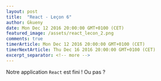 ```yaml
---
layout: post
title:  "React - Leçon 6"
author: Gkueny
date: Mon Dec 12 2016 20:00:00 GMT+0100 (CET)
featured_image: /assets/react_lecon_2.png
comments: true
timerArticle: Mon Dec 12 2016 20:00:00 GMT+0100 (CET)
timerNextArticle: Thu Dec 16 2016 20:00:00 GMT+0100 (CET)
excerpt_separator: <!-- more -->
---
```

Notre application `React` est fini ! Ou pas ?
<!-- more -->
